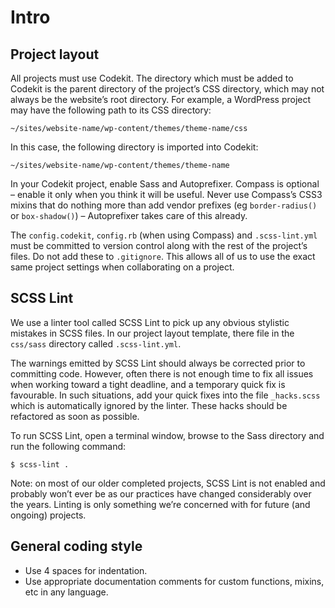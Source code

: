 # Intro

## Project layout

All projects must use Codekit. The directory which must be added to Codekit is the parent directory of the project’s CSS directory, which may not always be the website’s root directory. For example, a WordPress project may have the following path to its CSS directory:

    ~/sites/website-name/wp-content/themes/theme-name/css

In this case, the following directory is imported into Codekit:

    ~/sites/website-name/wp-content/themes/theme-name

In your Codekit project, enable Sass and Autoprefixer. Compass is optional – enable it only when you think it will be useful. Never use Compass’s CSS3 mixins that do nothing more than add vendor prefixes (eg `border-radius()` or `box-shadow()`) – Autoprefixer takes care of this already.

The `config.codekit`, `config.rb` (when using Compass) and `.scss-lint.yml` must be committed to version control along with the rest of the project’s files. Do not add these to `.gitignore`. This allows all of us to use the exact same project settings when collaborating on a project.

## SCSS Lint

We use a linter tool called SCSS Lint to pick up any obvious stylistic mistakes in SCSS files. In our project layout template, there file in the `css/sass` directory called `.scss-lint.yml`.

The warnings emitted by SCSS Lint should always be corrected prior to committing code. However, often there is not enough time to fix all issues when working toward a tight deadline, and a temporary quick fix is favourable. In such situations, add your quick fixes into the file `_hacks.scss` which is automatically ignored by the linter. These hacks should be refactored as soon as possible.

To run SCSS Lint, open a terminal window, browse to the Sass directory and run the following command:

    $ scss-lint .

Note: on most of our older completed projects, SCSS Lint is not enabled and probably won’t ever be as our practices have changed considerably over the years. Linting is only something we’re concerned with for future (and ongoing) projects.

## General coding style

- Use 4 spaces for indentation.
- Use appropriate documentation comments for custom functions, mixins, etc in any language.